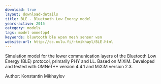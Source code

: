 ```yaml
---
download: true
layout: download-details
title: BLE - Bluetooth Low Energy model
years-active: 2015
category: models
tags: model omnetpp4
keywords: bluetooth ble wpan mesh sensor wsn
website-url: http://cc.oulu.fi/~kmikhayl/BLE.html
---
```


Simulation model for the lower communication layers of the Bluetooth Low Energy
(BLE) protocol, primarily PHY and LL. Based on MiXiM. Developed and tested
with OMNeT++ version 4.4.1 and MiXiM version 2.3.

Author: Konstantin Mikhaylov

